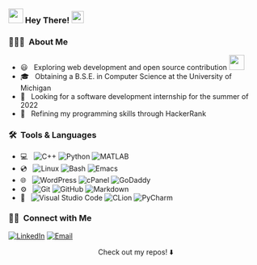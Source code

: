 <h3> <img src="https://github.com/Shiv-sharma-111/Shiv-sharma-111/blob/master/Assets/Hi.gif" width="29px"> Hey There! <img src="https://github.com/TheDudeThatCode/TheDudeThatCode/blob/master/Assets/Earth.gif" width="24px"> </h3>

<h3> 👨🏻‍💻 &nbsp;About Me </h3>

- 😃 &nbsp; Exploring web development and open source contribution <img src="https://media.giphy.com/media/WUlplcMpOCEmTGBtBW/giphy.gif" width="30">
- 🎓 &nbsp; Obtaining a B.S.E. in Computer Science at the University of Michigan
- 💼 &nbsp; Looking for a software development internship for the summer of 2022 
- 🌱 &nbsp; Refining my programming skills through HackerRank

<h3> 🛠 &nbsp;Tools & Languages</h3>

- 💻 &nbsp;
  ![C++](https://img.shields.io/badge/-C++-333333?style=flat&logo=C%2B%2B&logoColor=00599C)
  ![Python](https://img.shields.io/badge/-Python-333333?style=flat&logo=python)
  ![MATLAB](https://img.shields.io/badge/-MATLAB-333333?stlye=flat&logo=matlab)
- 💿 &nbsp;
  ![Linux](https://img.shields.io/badge/-Linux-333333?style=flat&logo=linux)
  ![Bash](https://img.shields.io/badge/-GNU%20Bash-333333?style=flat&logo=gnubash)
  ![Emacs](https://img.shields.io/badge/-GNU%20Emacs-333333?style=flat&logo=gnubash)
- 🌐 &nbsp;
  ![WordPress](https://img.shields.io/badge/-WordPress-333333?logo=wordpress&style=flat)
  ![cPanel](https://img.shields.io/badge/-cPanel-333333?logo=cpanel&style=flat)
  ![GoDaddy](https://img.shields.io/badge/-GoDaddy-333333?logo=godaddy&style=flat)
- ⚙️ &nbsp;
  ![Git](https://img.shields.io/badge/-Git-333333?style=flat&logo=git)
  ![GitHub](https://img.shields.io/badge/-GitHub-333333?style=flat&logo=github)
  ![Markdown](https://img.shields.io/badge/-Markdown-333333?style=flat&logo=markdown)
- 🔧 &nbsp;
  ![Visual Studio Code](https://img.shields.io/badge/-Visual%20Studio%20Code-333333?style=flat&logo=visual-studio-code&logoColor=007ACC)
  ![CLion](https://img.shields.io/badge/-CLion-333333?style=flat&logo=clion)
  ![PyCharm](https://img.shields.io/badge/-PyCharm-333333?logo=pycharm&style=flat)

<h3> 🤝🏻 &nbsp;Connect with Me </h3>

<p align="left">
<a href="https://www.linkedin.com/in/rishiraj-c/"><img alt="LinkedIn" src="https://img.shields.io/badge/LinkedIn-Rishiraj%20Chandra-blue?style=flat-square&logo=linkedin"></a>
<a href="mailto:rajchan@umich.edu"><img alt="Email" src="https://img.shields.io/badge/Email-rajchan@umich.edu-blue?style=flat-square&logo=gmail"></a>
</p>

<p align="center">
Check out my repos! ⬇️ 
</p>
                        

<!---
rchandra20/rchandra20 is a ✨ special ✨ repository because its `README.md` (this file) appears on your GitHub profile.
You can click the Preview link to take a look at your changes.
--->
